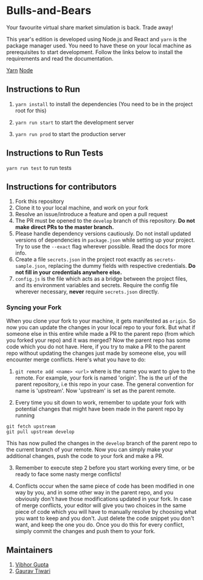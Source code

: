 # Bulls-and-Bears

Your favourite virtual share market simulation is back. Trade away!

This year's edition is developed using Node.js and React and `yarn` is the package manager used. You need to have these on your local machine as prerequisites to start development. Follow the links below to install the requirements and read the documentation.

[Yarn](https://yarnpkg.com/lang/en/)
[Node](https://nodejs.org/en/)

## Instructions to Run

1. `yarn install` to install the dependencies (You need to be in the project root for this)

2. `yarn run start` to start the development server

3. `yarn run prod` to start the production server

## Instructions to Run Tests

  `yarn run test` to run tests

## Instructions for contributors

1. Fork this repository
2. Clone it to your local machine, and work on your fork
3. Resolve an issue/introduce a feature and open a pull request
4. The PR must be opened to the `develop` branch of this repository. **Do not make direct PRs to the master branch.**
5. Please handle dependency versions cautiously. Do not install updated versions of dependencies in `package.json` while setting up your project. Try to use the `--exact` flag wherever possible. Read the docs for more info.
6. Create a file `secrets.json` in the project root exactly as `secrets-sample.json`, replacing the dummy fields with respective credentials. **Do not fill in your credentials anywhere else.**
7. `config.js` is the file which acts as a bridge between the project files, and its environment variables and secrets. Require the config file wherever necessary, **never** require `secrets.json` directly.

### Syncing your Fork

When you clone your fork to your machine, it gets manifested as `origin`. So now you can update the changes in your local repo to your fork. But what if someone else in this entire while made a PR to the parent repo (from which you forked your repo) and it was merged? Now the parent repo has some code which you do not have. Here, if you try to make a PR to the parent repo without updating the changes just made by someone else, you will encounter merge conflicts. Here's what you have to do:

1. `git remote add <name> <url>` where <name> is the name you want to give to the remote. For example, your fork is named 'origin'. The <url> is the url of the parent repository, i.e this repo in your case. The general convention for name is 'upstream'. Now 'upstream' is set as the parent remote.

2. Every time you sit down to work, remember to update your fork with potential changes that might have been made in the parent repo by running

```
git fetch upstream
git pull upstream develop
```
This has now pulled the changes in the `develop` branch of the parent repo to the current branch of your remote. Now you can simply make your additional changes, push the code to your fork and make a PR.

3. Remember to execute step 2 before you start working every time, or be ready to face some nasty merge conflicts!

4. Conflicts occur when the same piece of code has been modified in one way by you, and in some other way in the parent repo, and you obviously don't have those modifications updated in your fork. In case of merge conflicts, your editor will give you two choices in the same piece of code which you will have to manually resolve by choosing what you want to keep and you don't. Just delete the code snippet you don't want, and keep the one you do. Once you do this for every conflict, simply commit the changes and push them to your fork.


## Maintainers

1. [Vibhor Gupta](https://github.com/VibhorCodecianGupta)
2. [Gaurav Tiwari](https://github.com/thegauravtiwari)
